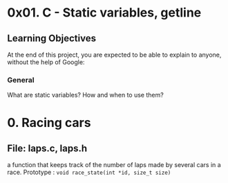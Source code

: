 # 0x01. C - Static variables, getline


## Learning Objectives
At the end of this project, you are expected to be able to explain to anyone, without the help of Google:

### General
What are static variables?
How and when to use them?


# 0. Racing cars
## File: laps.c, laps.h
a function that keeps track of the number of laps made by several cars in a race.
Prototype : ```void race_state(int *id, size_t size)```
